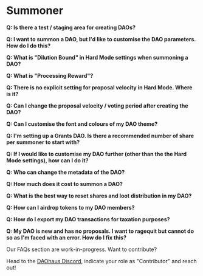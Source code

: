 # Summoner

**Q: Is there a test / staging area for creating DAOs?**

**Q: I want to summon a DAO, but I'd like to customise the DAO parameters. How do I do this?**

**Q: What is "Dilution Bound" in Hard Mode settings when summoning a DAO?**

**Q: What is "Processing Reward"?**

**Q: There is no explicit setting for proposal velocity in Hard Mode. Where is it?**

**Q: Can I change the proposal velocity / voting period after creating the DAO?**

**Q: Can I customise the font and colours of my DAO theme?**

**Q: I'm setting up a Grants DAO. Is there a recommended number of share per summoner to start with?**

**Q: If I would like to customise my DAO further (other than the the Hard Mode settings), how can I do it?**

**Q: Who can change the metadata of the DAO?**

**Q: How much does it cost to summon a DAO?**

**Q: What is the best way to reset shares and loot distribution in my DAO?**

**Q: How can I airdrop tokens to my DAO members?**

**Q: How do I export my DAO transactions for taxation purposes?**

**Q: My DAO is new and has no proposals. I want to ragequit but cannot do so as I'm faced with an error. How do I fix this?**

Our FAQs section are work-in-progress. Want to contribute?

Head to the [DAOhaus Discord](https://discord.gg/bUd7HqMx), indicate your role as "Contributor" and reach out!
